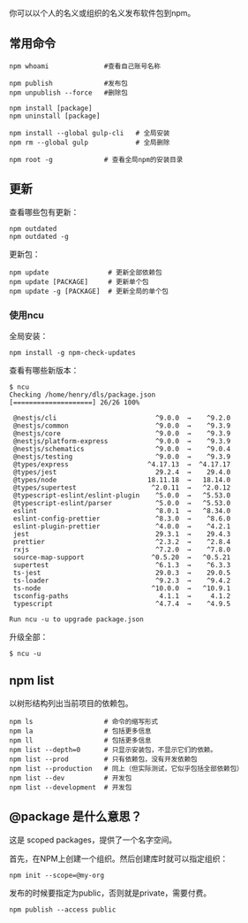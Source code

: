 

你可以以个人的名义或组织的名义发布软件包到npm。


## 常用命令


    npm whoami              #查看自己账号名称

    npm publish             #发布包
    npm unpublish --force   #删除包

    npm install [package]
    npm uninstall [package]

    npm install --global gulp-cli   # 全局安装
    npm rm --global gulp            # 全局删除

    npm root -g             # 查看全局npm的安装目录


## 更新

查看哪些包有更新：

    npm outdated
    npm outdated -g

更新包：

    npm update               # 更新全部依赖包
    npm update [PACKAGE]     # 更新单个包
    npm update -g [PACKAGE]  # 更新全局的单个包

### 使用ncu

全局安装：

    npm install -g npm-check-updates

查看有哪些新版本：

    $ ncu
    Checking /home/henry/dls/package.json
    [====================] 26/26 100%
    
     @nestjs/cli                         ^9.0.0  →    ^9.2.0
     @nestjs/common                      ^9.0.0  →    ^9.3.9
     @nestjs/core                        ^9.0.0  →    ^9.3.9
     @nestjs/platform-express            ^9.0.0  →    ^9.3.9
     @nestjs/schematics                  ^9.0.0  →    ^9.0.4
     @nestjs/testing                     ^9.0.0  →    ^9.3.9
     @types/express                    ^4.17.13  →  ^4.17.17
     @types/jest                         29.2.4  →    29.4.0
     @types/node                       18.11.18  →   18.14.0
     @types/supertest                   ^2.0.11  →   ^2.0.12
     @typescript-eslint/eslint-plugin    ^5.0.0  →   ^5.53.0
     @typescript-eslint/parser           ^5.0.0  →   ^5.53.0
     eslint                              ^8.0.1  →   ^8.34.0
     eslint-config-prettier              ^8.3.0  →    ^8.6.0
     eslint-plugin-prettier              ^4.0.0  →    ^4.2.1
     jest                                29.3.1  →    29.4.3
     prettier                            ^2.3.2  →    ^2.8.4
     rxjs                                ^7.2.0  →    ^7.8.0
     source-map-support                 ^0.5.20  →   ^0.5.21
     supertest                           ^6.1.3  →    ^6.3.3
     ts-jest                             29.0.3  →    29.0.5
     ts-loader                           ^9.2.3  →    ^9.4.2
     ts-node                            ^10.0.0  →   ^10.9.1
     tsconfig-paths                       4.1.1  →     4.1.2
     typescript                          ^4.7.4  →    ^4.9.5
    
    Run ncu -u to upgrade package.json

升级全部：

    $ ncu -u


## npm list

以树形结构列出当前项目的依赖包。

    npm ls                  # 命令的缩写形式
    npm la                  # 包括更多信息
    npm ll                  # 包括更多信息
    npm list --depth=0      # 只显示安装包，不显示它们的依赖。
    npm list --prod         # 只有依赖包，没有开发依赖包
    npm list --production   # 同上（但实际测试，它似乎包括全部依赖包）
    npm list --dev          # 开发包
    npm list --development  # 开发包


## @package 是什么意思？

这是 scoped packages，提供了一个名字空间。

首先，在NPM上创建一个组织。然后创建库时就可以指定组织：

    npm init --scope=@my-org

发布的时候要指定为public，否则就是private，需要付费。

    npm publish --access public


